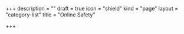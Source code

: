 +++
description = ""
draft = true
icon = "shield"
kind = "page"
layout = "category-list"
title = "Online Safety"

+++
